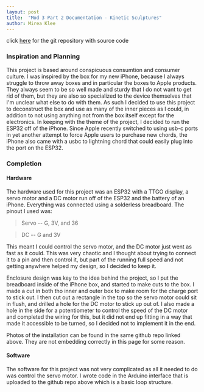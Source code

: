 ```yaml
---
layout: post
title:  "Mod 3 Part 2 Documentation - Kinetic Sculptures"
author: Mirea Klee
---
```


click [here](https://github.com/miiklee/creative-embedded-systems-mod3.git) for the git repository with source code


### Inspiration and Planning
This project is based around conspicuous consumtion and consumer culture. I was inspired by the box for my new iPhone, because
I always struggle to throw away boxes and in particular the boxes to Apple products. They always seem to be so well made and sturdy
that I do not want to get rid of them, but they are also so specialized to the device themselves that I'm unclear what else to
do with them. As such I decided to use this project to deconstruct the box and use as many of the inner pieces as I could, in addition 
to not using anything not from the box itself except for the electronics. In keeping with the theme of the project, I decided to run
the ESP32 off of the iPhone. Since Apple recently switched to using usb-c ports in yet another attempt to force Apple users to purchase
new chords, the iPhone also came with a usbc to lightning chord that could easily plug into the port on the ESP32.


### Completion
#### Hardware
The hardware used for this project was an ESP32 with a TTGO display, a servo motor and a DC motor run off of the ESP32 and the battery
of an iPhone. Everything was connected using a solderless breadboard. The pinout I used was:

> Servo -- G, 3V, and 36

> DC -- G and 3V


This meant I could control the servo motor, and the DC motor just went as fast as it could. This was very chaotic and I thought
about trying to connect it to a pin and then control it, but part of the running full speed and not getting anywhere helped my
design, so I decided to keep it.

Enclosure design was key to the idea behind the project, so I put the breadboard inside of the iPhone box, and started to make cuts to the
box. I made a cut in both tho inner and outer box to make room for the charge port to stick out. I then cut out a rectangle in the top so the servo motor could sit in flush, and drilled a hole for the DC motor to stick up out of. I also made a hole in the side for a potentiometer to control the speed of the DC motor and completed the wiring for this, but it did not end up fitting in a way that made it accessible to be turned, so I decided not to implement it in the end. 

Photos of the installation can be found in the same github repo linked above. They are not embedding correctly in this page for some reason.

#### Software
The software for this project was not very complicated as all it needed to do was control the servo motor. I wrote code in the Arduino interface
that is uploaded to the github repo above which is a basic loop structure. 



